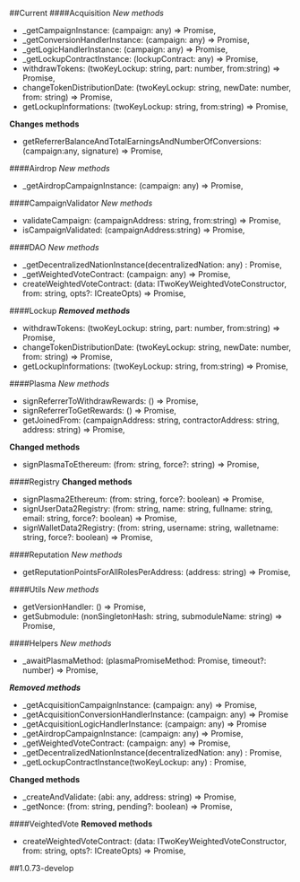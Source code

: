 ##Current
####Acquisition
*New methods*
* _getCampaignInstance: (campaign: any) => Promise<any>,
* _getConversionHandlerInstance: (campaign: any) => Promise<any>,
* _getLogicHandlerInstance: (campaign: any) => Promise<any>,
* _getLockupContractInstance: (lockupContract: any) => Promise<any>,
* withdrawTokens: (twoKeyLockup: string, part: number, from:string) => Promise<string>,
* changeTokenDistributionDate: (twoKeyLockup: string, newDate: number, from: string) => Promise<string>,
* getLockupInformations: (twoKeyLockup: string, from:string) => Promise<ILockupInformation>,

**Changes methods**
* getReferrerBalanceAndTotalEarningsAndNumberOfConversions: (campaign:any, signature) => Promise<IReferrerSummary>,

####Airdrop
*New methods*
* _getAirdropCampaignInstance: (campaign: any) => Promise<any>,

####CampaignValidator
*New methods*
* validateCampaign: (campaignAddress: string, from:string) => Promise<string>,
* isCampaignValidated: (campaignAddress:string) => Promise<boolean>,

####DAO
*New methods*
* _getDecentralizedNationInstance(decentralizedNation: any) : Promise<any>,
* _getWeightedVoteContract: (campaign: any) => Promise<any>,
* createWeightedVoteContract: (data: ITwoKeyWeightedVoteConstructor, from: string, opts?: ICreateOpts) => Promise<string>,


####Lockup
***Removed methods***
* withdrawTokens: (twoKeyLockup: string, part: number, from:string) => Promise<string>,
* changeTokenDistributionDate: (twoKeyLockup: string, newDate: number, from: string) => Promise<string>,
* getLockupInformations: (twoKeyLockup: string, from:string) => Promise<LockupInformation>,

####Plasma
*New methods*
* signReferrerToWithdrawRewards: () => Promise<string>,
* signReferrerToGetRewards: () => Promise<string>,
* getJoinedFrom: (campaignAddress: string, contractorAddress: string, address: string) => Promise<string>,

**Changed methods**
* signPlasmaToEthereum: (from: string, force?: string) => Promise<ISignedEthereum>,

####Registry
**Changed methods**
* signPlasma2Ethereum: (from: string, force?: boolean) => Promise<ISignedPlasma>,
* signUserData2Registry: (from: string, name: string, fullname: string, email: string, force?: boolean) => Promise<ISignedUser>,
* signWalletData2Registry: (from: string, username: string, walletname: string, force?: boolean) => Promise<ISignedWalletData>,

####Reputation
*New methods*
* getReputationPointsForAllRolesPerAddress: (address: string) => Promise<IReputationStatsPerAddress>,

####Utils
*New methods*
* getVersionHandler: () => Promise<boolean>,
* getSubmodule: (nonSingletonHash: string, submoduleName: string) => Promise<string>,

####Helpers
*New methods*
* _awaitPlasmaMethod: (plasmaPromiseMethod: Promise<any>, timeout?: number) => Promise<any>,

***Removed methods***
* _getAcquisitionCampaignInstance: (campaign: any) => Promise<any>,
* _getAcquisitionConversionHandlerInstance: (campaign: any) => Promise<any>
* _getAcquisitionLogicHandlerInstance: (campaign: any) => Promise<any>
* _getAirdropCampaignInstance: (campaign: any) => Promise<any>,
* _getWeightedVoteContract: (campaign: any) => Promise<any>,
* _getDecentralizedNationInstance(decentralizedNation: any) : Promise<any>,
* _getLockupContractInstance(twoKeyLockup: any) : Promise<any>,

**Changed methods**
* _createAndValidate: (abi: any, address: string) => Promise<any>,
* _getNonce: (from: string, pending?: boolean) => Promise<number>,

####VeightedVote
**Removed methods**
* createWeightedVoteContract: (data: ITwoKeyWeightedVoteConstructor, from: string, opts?: ICreateOpts) => Promise<string>,

##1.0.73-develop